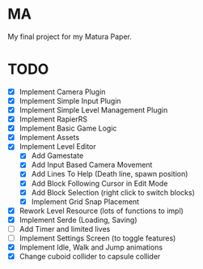 # MA
My final project for my Matura Paper.
# TODO
- [x] Implement Camera Plugin
- [x] Implement Simple Input Plugin
- [x] Implement Simple Level Management Plugin
- [x] Implement RapierRS
- [x] Implement Basic Game Logic
- [x] Implement Assets
- [x] Implement Level Editor
    - [x] Add Gamestate
    - [x] Add Input Based Camera Movement
    - [x] Add Lines To Help (Death line, spawn position)
    - [x] Add Block Following Cursor in Edit Mode
    - [x] Add Block Selection (right click to switch blocks)
    - [x] Implement Grid Snap Placement
- [x] Rework Level Resource (lots of functions to impl)
- [x] Implement Serde (Loading, Saving)
- [ ] Add Timer and limited lives
- [ ] Implement Settings Screen (to toggle features)
- [x] Implement Idle, Walk and Jump animations
- [x] Change cuboid collider to capsule collider